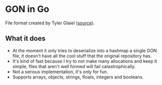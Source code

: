 # GON in Go

File format created by Tyler Glaiel ([source](https://github.com/TylerGlaiel/GON)).

## What it does

- At the moment it only tries to deserialize into a hashmap a single GON file, it doesn't have all the cool stuff that the original repository has.
- It's kind of fast because I try to not make many allocations and keep it simple, files that aren't well formed will fail catastrophically.
- Not a serious implementation, it's only for fun.
- Supports arrays, objects, strings, floats, integers and booleans.
